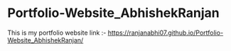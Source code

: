 # Portfolio-Website_AbhishekRanjan

This is my portfolio website link :- https://ranjanabhi07.github.io/Portfolio-Website_AbhishekRanjan/
